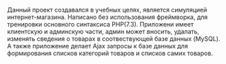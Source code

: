 Данный проект создавался в учебных целях, является симуляцией интернет-магазина. Написано без использования фреймворка, для тренировки основного синтаксиса PHP(7.3). Приложени имеет клиентскую и админскую части, админ может вносить, удалать, изменять сведения о товарах в соотвествующей базе данных (MySQL). А также приложение делает Ajax запросы к базе данных для формирования списков категорий товаров и списков самих товаров.
